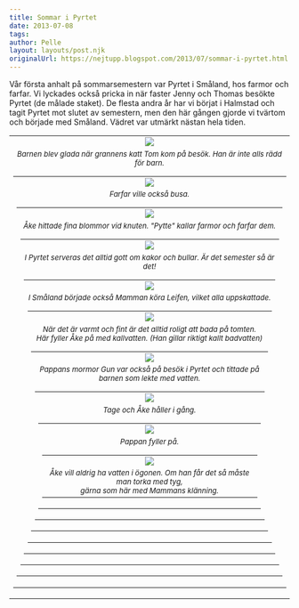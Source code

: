 ```yaml
---
title: Sommar i Pyrtet
date: 2013-07-08
tags: 	
author: Pelle
layout: layouts/post.njk
originalUrl: https://nejtupp.blogspot.com/2013/07/sommar-i-pyrtet.html
---
```


Vår första anhalt på sommarsemestern var Pyrtet i Småland, hos farmor och farfar. Vi lyckades också pricka in när faster Jenny och Thomas besökte Pyrtet (de målade staket). De flesta andra år har vi börjat i Halmstad och tagit Pyrtet mot slutet av semestern, men den här gången gjorde vi tvärtom och började med Småland. Vädret var utmärkt nästan hela tiden.<br><table align="center" cellpadding="0" cellspacing="0" class="tr-caption-container" style="margin-left: auto; margin-right: auto; text-align: center;"><tbody><tr><td><img src="../../../../img/Pyrtet+-+allma%CC%88nt-PERK6471.jpg"></td></tr><tr><td class="tr-caption" style="font-size: 13px;"><i>Barnen blev glada när grannens katt Tom kom på besök. Han är inte alls rädd för barn.</figcaption>
</figure><table align="center" cellpadding="0" cellspacing="0" class="tr-caption-container" style="margin-left: auto; margin-right: auto; text-align: center;"><tbody><tr><td><img src="../../../../img/Pyrtet+-+allma%CC%88nt-PERK6477.jpg"></td></tr><tr><td class="tr-caption" style="font-size: 13px;"><i>Farfar ville också busa.</figcaption>
</figure><table align="center" cellpadding="0" cellspacing="0" class="tr-caption-container" style="margin-left: auto; margin-right: auto; text-align: center;"><tbody><tr><td><img src="../../../../img/Pyrtet+-+allma%CC%88nt-PERK6489.jpg"></td></tr><tr><td class="tr-caption" style="font-size: 13px;"><i>Åke hittade fina blommor vid knuten. "Pytte" kallar farmor och farfar dem.</figcaption>
</figure><table align="center" cellpadding="0" cellspacing="0" class="tr-caption-container" style="margin-left: auto; margin-right: auto; text-align: center;"><tbody><tr><td><img src="../../../../img/Pyrtet+-+allma%CC%88nt-PERK6708.jpg"></td></tr><tr><td class="tr-caption" style="font-size: 13px;"><i>I Pyrtet serveras det alltid gott om kakor och bullar. Är det semester så är det!</figcaption>
</figure><table align="center" cellpadding="0" cellspacing="0" class="tr-caption-container" style="margin-left: auto; margin-right: auto; text-align: center;"><tbody><tr><td><img src="../../../../img/Pyrtet+-+allma%CC%88nt-PERK6710.jpg"></td></tr><tr><td class="tr-caption" style="font-size: 13px;"><i>I Småland började också Mamman köra Leifen, vilket alla uppskattade.</figcaption>
</figure><table align="center" cellpadding="0" cellspacing="0" class="tr-caption-container" style="margin-left: auto; margin-right: auto; text-align: center;"><tbody><tr><td><img src="../../../../img/Pyrtet+-+tisdag-PERK6668.jpg"></td></tr><tr><td class="tr-caption" style="font-size: 13px;"><i>När det är varmt och fint är det alltid roligt att bada på tomten.<br>Här fyller Åke på med kallvatten. (Han gillar riktigt kallt badvatten)</figcaption>
</figure><table align="center" cellpadding="0" cellspacing="0" class="tr-caption-container" style="margin-left: auto; margin-right: auto; text-align: center;"><tbody><tr><td><img src="../../../../img/Pyrtet+-+tisdag-PERK6670.jpg"></td></tr><tr><td class="tr-caption" style="font-size: 13px;"><i>Pappans mormor Gun var också på besök i Pyrtet och tittade på barnen som lekte med vatten.</figcaption>
</figure><table align="center" cellpadding="0" cellspacing="0" class="tr-caption-container" style="margin-left: auto; margin-right: auto; text-align: center;"><tbody><tr><td><img src="../../../../img/Pyrtet+-+tisdag-PERK6671.jpg"></td></tr><tr><td class="tr-caption" style="font-size: 13px;"><i>Tage och Åke håller i gång.</figcaption>
</figure><table align="center" cellpadding="0" cellspacing="0" class="tr-caption-container" style="margin-left: auto; margin-right: auto; text-align: center;"><tbody><tr><td><img src="../../../../img/Pyrtet+-+tisdag-PERK6676.jpg"></td></tr><tr><td class="tr-caption" style="font-size: 13px;"><i>Pappan fyller på.</figcaption>
</figure><table align="center" cellpadding="0" cellspacing="0" class="tr-caption-container" style="margin-left: auto; margin-right: auto; text-align: center;"><tbody><tr><td><img src="../../../../img/Pyrtet+-+tisdag-PERK6691.jpg"></td></tr><tr><td class="tr-caption" style="font-size: 13px;"><i>Åke vill aldrig ha vatten i ögonen. Om han får det så måste man torka med tyg, <br>gärna som här med Mammans klänning.</figcaption>
</figure>
